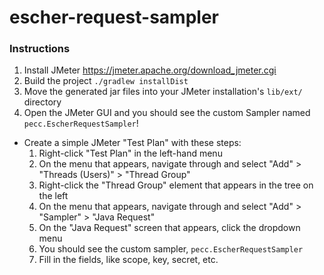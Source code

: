 # escher-request-sampler

### Instructions

1. Install JMeter <https://jmeter.apache.org/download_jmeter.cgi>
1. Build the project `./gradlew installDist`
1. Move the generated jar files into your JMeter installation's `lib/ext/` directory
1. Open the JMeter GUI and you should see the custom Sampler named `pecc.EscherRequestSampler`!
  * Create a simple JMeter "Test Plan" with these steps:
    1. Right-click "Test Plan" in the left-hand menu
    1. On the menu that appears, navigate through and select "Add" > "Threads (Users)" > "Thread Group"
    1. Right-click the "Thread Group" element that appears in the tree on the left
    1. On the menu that appears, navigate through and select "Add" > "Sampler" > "Java Request"
    1. On the "Java Request" screen that appears, click the dropdown menu
    1. You should see the custom sampler, `pecc.EscherRequestSampler`
    1. Fill in the fields, like scope, key, secret, etc. 
